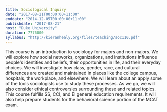 ```yaml
---
title: Sociological Inquiry
date: "2017-08-21T00:00:00+11:00"
enddate: "2014-12-05T00:00:00+11:00"
publishdate: "2017-08-21"
host: "Duke University"
duration: 7776000
syllabus: "http://kieranhealy.org/files/teaching/soc110.pdf"
---
```


This course is an introduction to sociology for majors and non-majors. We will explore how social networks, organizations, and institutions influence people's identities and beliefs, their opportunities in life, and their everyday choices. We will investigate how class, gender, race, and cultural differences are created and maintained in places like the college campus, hospitals, the workplace, and elsewhere. We will learn about an apply some of the tools sociologists use to study these processes. As we go, we will also consider ethical controversies surrounding these and related topics. This course fulfills SS, CCI, and EI general education requirements. It will also help prepare students for the behavioral science portion of the MCAT exam.

